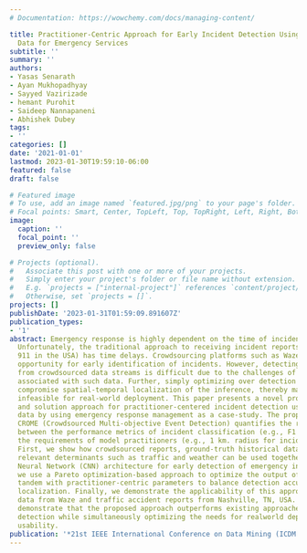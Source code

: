 ```yaml
---
# Documentation: https://wowchemy.com/docs/managing-content/

title: Practitioner-Centric Approach for Early Incident Detection Using Crowdsourced
  Data for Emergency Services
subtitle: ''
summary: ''
authors:
- Yasas Senarath
- Ayan Mukhopadhyay
- Sayyed Vazirizade
- hemant Purohit
- Saideep Nannapaneni
- Abhishek Dubey
tags:
- ''
categories: []
date: '2021-01-01'
lastmod: 2023-01-30T19:59:10-06:00
featured: false
draft: false

# Featured image
# To use, add an image named `featured.jpg/png` to your page's folder.
# Focal points: Smart, Center, TopLeft, Top, TopRight, Left, Right, BottomLeft, Bottom, BottomRight.
image:
  caption: ''
  focal_point: ''
  preview_only: false

# Projects (optional).
#   Associate this post with one or more of your projects.
#   Simply enter your project's folder or file name without extension.
#   E.g. `projects = ["internal-project"]` references `content/project/deep-learning/index.md`.
#   Otherwise, set `projects = []`.
projects: []
publishDate: '2023-01-31T01:59:09.891607Z'
publication_types:
- '1'
abstract: Emergency response is highly dependent on the time of incident reporting.
  Unfortunately, the traditional approach to receiving incident reports (e.g., calling
  911 in the USA) has time delays. Crowdsourcing platforms such as Waze provide an
  opportunity for early identification of incidents. However, detecting incidents
  from crowdsourced data streams is difficult due to the challenges of noise and uncertainty
  associated with such data. Further, simply optimizing over detection accuracy can
  compromise spatial-temporal localization of the inference, thereby making such approaches
  infeasible for real-world deployment. This paper presents a novel problem formulation
  and solution approach for practitioner-centered incident detection using crowdsourced
  data by using emergency response management as a case-study. The proposed approach
  CROME (Crowdsourced Multi-objective Event Detection) quantifies the relationship
  between the performance metrics of incident classification (e.g., F1 score) and
  the requirements of model practitioners (e.g., 1 km. radius for incident detection).
  First, we show how crowdsourced reports, ground-truth historical data, and other
  relevant determinants such as traffic and weather can be used together in a Convolutional
  Neural Network (CNN) architecture for early detection of emergency incidents. Then,
  we use a Pareto optimization-based approach to optimize the output of the CNN in
  tandem with practitioner-centric parameters to balance detection accuracy and spatial-temporal
  localization. Finally, we demonstrate the applicability of this approach using crowdsourced
  data from Waze and traffic accident reports from Nashville, TN, USA. Our experiments
  demonstrate that the proposed approach outperforms existing approaches in incident
  detection while simultaneously optimizing the needs for realworld deployment and
  usability.
publication: '*21st IEEE International Conference on Data Mining (ICDM 2021)*'
---
```

